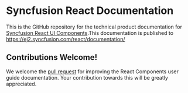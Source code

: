 # Syncfusion React Documentation

This is the GitHub repository for the technical product documentation for [Syncfusion React UI Components](https://ej2.syncfusion.com/home/react.html).This documentation is published to https://ej2.syncfusion.com/react/documentation/

## Contributions Welcome!

We welcome the [pull request](https://docs.github.com/en/github/managing-files-in-a-repository/editing-files-in-another-users-repository) for improving the React Components user guide documentation. Your contribution towards this will be greatly appreciated.
